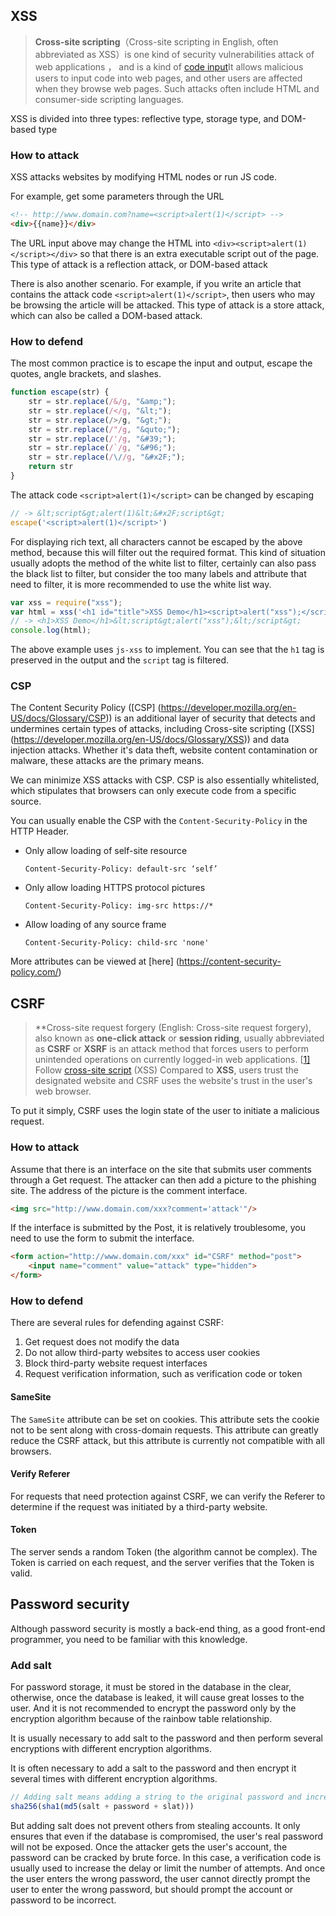 ## XSS

> **Cross-site scripting**（Cross-site scripting in English, often abbreviated as XSS）is one kind of security vulnerabilities attack of web applications ， and is a kind of [code input](https://www.wikiwand.com/zh-hans/%E4%BB%A3%E7%A2%BC%E6%B3%A8%E5%85%A5)It allows malicious users to input code into web pages, and other users are affected when they browse web pages. Such attacks often include HTML and consumer-side scripting languages.

XSS is divided into three types: reflective type, storage type, and DOM-based type

### How to attack

XSS attacks websites by modifying HTML nodes or run JS code.

For example, get some parameters through the URL

```html
<!-- http://www.domain.com?name=<script>alert(1)</script> -->
<div>{{name}}</div>                                                  
```

The URL input above may change the HTML into `<div><script>alert(1)</script></div>` so that there is an extra executable script out of the page. This type of attack is a reflection attack, or DOM-based attack

There is also another scenario. For example, if you write an article that contains the attack code `<script>alert(1)</script>`, then users who may be browsing the article will be attacked. This type of attack is a store attack, which can also be called a DOM-based attack.

### How to defend

The most common practice is to escape the input and output, escape the quotes, angle brackets, and slashes.

```js
function escape(str) {
    str = str.replace(/&/g, "&amp;");
    str = str.replace(/</g, "&lt;");
    str = str.replace(/>/g, "&gt;");
    str = str.replace(/"/g, "&quto;");
    str = str.replace(/'/g, "&#39;");
    str = str.replace(/`/g, "&#96;");
    str = str.replace(/\//g, "&#x2F;");
    return str
}
```

The attack code `<script>alert(1)</script>` can be changed by escaping

```js
// -> &lt;script&gt;alert(1)&lt;&#x2F;script&gt;
escape('<script>alert(1)</script>')
```

For displaying rich text, all characters cannot be escaped by the above method, because this will filter out the required format. This kind of situation usually adopts the method of the white list to filter, certainly can also pass the black list to filter, but consider the too many labels and attribute that need to filter, it is more recommended to use the white list way.

```js
var xss = require("xss");
var html = xss('<h1 id="title">XSS Demo</h1><script>alert("xss");</script>');
// -> <h1>XSS Demo</h1>&lt;script&gt;alert("xss");&lt;/script&gt;
console.log(html);
```

The above example uses `js-xss` to implement. You can see that the `h1` tag is preserved in the output and the `script` tag is filtered.

### CSP

The Content Security Policy ([CSP] (https://developer.mozilla.org/en-US/docs/Glossary/CSP)) is an additional layer of security that detects and undermines certain types of attacks, including Cross-site scripting ([XSS] (https://developer.mozilla.org/en-US/docs/Glossary/XSS)) and data injection attacks. Whether it's data theft, website content contamination or malware, these attacks are the primary means.

We can minimize XSS attacks with CSP. CSP is also essentially whitelisted, which stipulates that browsers can only execute code from a specific source.

You can usually enable the CSP with the `Content-Security-Policy` in the HTTP Header.

- Only allow  loading of self-site resource

  ```http
  Content-Security-Policy: default-src ‘self’
  ```

- Only allow loading HTTPS protocol pictures

  ```http
  Content-Security-Policy: img-src https://*
  ```

- Allow loading of any source frame

  ```http
  Content-Security-Policy: child-src 'none'
  ```

More attributes can be viewed at [here] (https://content-security-policy.com/)

## CSRF

> **Cross-site request forgery (English: Cross-site request forgery), also known as **one-click attack** or **session riding**, usually abbreviated as **CSRF** or **XSRF** is an attack method that forces users to perform unintended operations on currently logged-in web applications. [[1\]](https://www.wikiwand.com/zh/%E8%B7%A8%E7%AB%99%E8%AF%B7%E6%B1%82%E4%BC%AA%E9%80%A0#citenoteRistic1)  Follow [cross-site script](https://www.wikiwand.com/zh/%E8%B7%A8%E7%B6%B2%E7%AB%99%E6%8C%87%E4%BB%A4%E7%A2%BC) (XSS) Compared to **XSS**, users trust the designated website and CSRF uses the website's trust in the user's web browser.

To put it simply, CSRF uses the login state of the user to initiate a malicious request.

### How to attack

Assume that there is an interface on the site that submits user comments through a Get request. The attacker can then add a picture to the phishing site. The address of the picture is the comment interface.

```html
<img src="http://www.domain.com/xxx?comment='attack'"/>
```

If the interface is submitted by the Post, it is relatively troublesome, you need to use the form to submit the interface.

```html
<form action="http://www.domain.com/xxx" id="CSRF" method="post">
    <input name="comment" value="attack" type="hidden">
</form>
```

### How to defend

There are several rules for defending against CSRF:

1. Get request does not modify the data
2. Do not allow third-party websites to access user cookies
3. Block third-party website request interfaces
4. Request verification information, such as verification code or token

#### SameSite

The `SameSite` attribute can be set on cookies. This attribute sets the cookie not to be sent along with cross-domain requests. This attribute can greatly reduce the CSRF attack, but this attribute is currently not compatible with all browsers.

#### Verify  Referer

For requests that need protection against CSRF, we can verify the Referer to determine if the request was initiated by a third-party website.

#### Token

The server sends a random Token (the algorithm cannot be complex). The Token is carried on each request, and the server verifies that the Token is valid.

## Password security

Although password security is mostly a back-end thing, as a good front-end programmer, you need to be familiar with this knowledge.

### Add salt

For password storage, it must be stored in the database in the clear, otherwise, once the database is leaked, it will cause great losses to the user. And it is not recommended to encrypt the password only by the encryption algorithm because of the rainbow table relationship.

It is usually necessary to add salt to the password and then perform several encryptions with different encryption algorithms.

It is often necessary to add a salt to the password and then encrypt it several times with different encryption algorithms.

```js
// Adding salt means adding a string to the original password and increasing the length of the original password.
sha256(sha1(md5(salt + password + slat)))
```

But adding salt does not prevent others from stealing accounts. It only ensures that even if the database is compromised, the user's real password will not be exposed. Once the attacker gets the user's account, the password can be cracked by brute force. In this case, a verification code is usually used to increase the delay or limit the number of attempts. And once the user enters the wrong password, the user cannot directly prompt the user to enter the wrong password, but should prompt the account or password to be incorrect.
